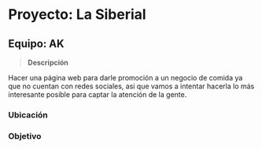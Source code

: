 # Proyecto: La Siberial
## Equipo: AK
> **Descripción**

Hacer una página web para darle promoción a un negocio de comida ya que no cuentan con redes sociales, asi que vamos a intentar hacerla lo más interesante posible para captar la atención de la gente.

### **Ubicación**

### Objetivo
